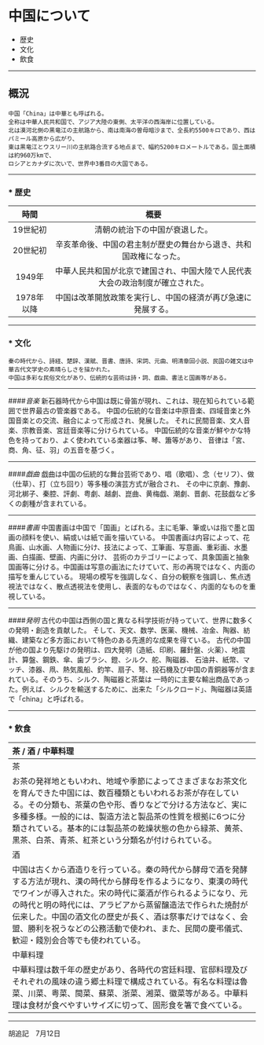 ﻿# 中国について

 * 歴史
 * 文化
 * 飲食

----

概況
----

```
中国「China」は中華とも呼ばれる。
全称は中華人民共和国で、アジア大陸の東側、太平洋の西海岸に位置している。
北は漠河北側の黒竜江の主航路から、南は南海の曽母暗沙まで、全長約5500キロであり、西はパミール高原から広がり、
東は黒竜江とウスリー川の主航路合流する地点まで、幅約5200キロメートルである。国土面積は約960万kmで、
ロシアとカナダに次いで、世界中3番目の大国である。
```
----
### * 歴史


| 時間        | 概要
| :---------------: |:---------------:| 
|19世紀初 |清朝の統治下の中国が衰退した。| 
|20世紀初 | 辛亥革命後、中国の君主制が歴史の舞台から退き、共和国政権になった。| 
|1949年| 中華人民共和国が北京で建国され、中国大陸で人民代表大会の政治制度が確立された。|
|1978年以降 |中国は改革開放政策を実行し、中国の経済が再び急速に発展する。|

----

### * 文化
 
```
秦の時代から、詩経、楚辞、漢賦、晋書、唐詩、宋詞、元曲、明清章回小説、民国の雑文は中華古代文学史の素晴らしさを描かれた。
中国は多彩な民俗文化があり、伝統的な芸術は詩・詞、戯曲、書法と国画等がある。
```

---
####*音楽*
新石器時代から中国は既に骨笛が現れ、これは、現在知られている範囲で世界最古の管楽器である。
中国の伝統的な音楽は中原音楽、四域音楽と外国音楽との交流、融合によって形成され、発展した。
それに民間音楽、文人音楽、宗教音楽、宮廷音楽等に分けられている。
中国伝統的な音楽が鮮やかな特色を持っており、よく使われている楽器は筝、琴、簫等があり、
音律は「宮、商、角、征、羽」の五音を基づく。

---
####*戯曲*
戯曲は中国の伝統的な舞台芸術であり、唱（歌唱）、念（セリフ）、做（仕草）、打（立ち回り）等多種の演芸方式が融合され、
その中に京劇、豫劇、河北梆子、秦腔、評劇、粤劇、越劇、崑曲、黄梅戯、潮劇、晋劇、花鼓戯など多くの劇種が含まれている。

---
####*書画*
中国書画は中国で「国画」とばれる。主に毛筆、筆或いは指で墨と国画の顔料を使い、絹或いは紙で画を描いている。
中国書画は内容によって、花鳥画、山水画、人物画に分け、技法によって、工筆画、写意画、重彩画、水墨画、白描画、壁画、内画に分け、
芸術のカテゴリーによって、具象国画と抽象国画等に分ける。中国画は写意の画法にたけていて、形の再現ではなく、内面の描写を重んじている。
現場の模写を強調しなく、自分の観察を強調し、焦点透視法ではなく、散点透視法を使用し、表面的なものではなく、内面的なものを重視している。

---
####*発明*
古代の中国は西側の国と異なる科学技術が持っていて、世界に数多くの発明・創造を貢献した。
そして、天文、数学、医薬、機械、冶金、陶器、紡織、建築など多方面において特色のある先進的な成果を得ている。
古代の中国が他の国より先駆けの発明は、四大発明（造紙、印刷、羅針盤、火薬）、地震計、算盤、鋼鉄、傘、歯ブラシ、鐙、シルク、舵、陶磁器、
石油井、紙幣、マッチ、漆器、凧、熱気風船、釣竿、扇子、弩、投石機及び中国の青銅器等が含まれている。そのうち、シルク、陶磁器と茶葉は
一時的に主要な輸出商品であった。例えば、シルクを輸送するために、出来た「シルクロード」、陶磁器は英語で「china」と呼ばれる。

----

### * 飲食　

|茶 /  酒 / 中華料理| 
|:---|
|茶| 
|お茶の発祥地ともいわれ、地域や季節によってさまざまなお茶文化を育んできた中国には、数百種類ともいわれるお茶が存在している。その分類も、茶葉の色や形、香りなどで分ける方法など、実に多種多様。一般的には、製造方法と製品茶の性質を根拠に6つに分類されている。基本的には製品茶の乾燥状態の色から緑茶、黄茶、黒茶、白茶、青茶、紅茶という分類名が付けられている。|
|酒| 
|中国は古くから酒造りを行っている。秦の時代から酵母で酒を発酵する方法が現れ、漢の時代から酵母を作るようになり、東漢の時代でワインが導入された。宋の時代に薬酒が作られるようになり、元の時代と明の時代には、アラビアから蒸留醸造法で作られた焼酎が伝来した。中国の酒文化の歴史が長く、酒は祭事だけではなく、会盟、勝利を祝うなどの公務活動で使われ、また、民間の慶弔儀式、歓迎・餞別会合等でも使われている。|
|中華料理|
|中華料理は数千年の歴史があり、各時代の宮廷料理、官邸料理及びそれぞれの風味の違う郷土料理で構成されている。有名な料理は魯菜、川菜、粤菜、閩菜、蘇菜、浙菜、湘菜、徽菜等がある。中華料理は食材が食べやすいサイズに切って、固形食を箸で食べている。|

----


胡追記　7月12日
